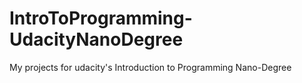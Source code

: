 # IntroToProgramming-UdacityNanoDegree
My projects for udacity's Introduction to Programming Nano-Degree
